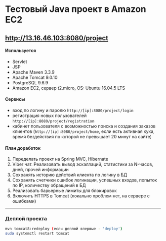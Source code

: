 # Тестовый Java проект в Amazon EC2
## http://13.16.46.103:8080/project


#### Используется
 - Servlet 
 - JSP
 - Apache Maven 3.3.9
 - Apache Tomcat 9.0.10
 - PostgreSQL 9.6.9
 - Amazon EC2, сервер t2.micro, OS: Ubuntu 16.04.5 LTS
 
#### Сервисы
 - вход по логину и паролю `http://[ip]:8080/project/login`
 - регистрация новых пользователей `http://[ip]:8080/project/registration`
 - кабинет пользователя с возможностью поиска и создания заказов клиентов (`http://[ip]:8080/project/home`, если есть активная кука, время бездействия по которой не превышает 20 минут на сайте)

#### План доработок
1. Переделать проект на Spring MVC, Hibernate
2. Viber чат. Реализовать вывод эскаллаций, статистики за N-часов, дней, прочей информации
3. Сохранять историю действий клиента по логину в БД
4. Сохранять счетчики ошибок логинации, успешных входов, попыток по IP, количеству обращений в БД
5. Реализовать барьерные лимиты для блокировок
6. Включить HTTPS в Tomcat (локально проблем нет, на сервере с ошибками)

________________________________
### Деплой проекта
```sh
mvn tomcat8:redeploy (если деплой впервые - 'deploy')
sudo systemctl restart tomcat
```
